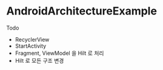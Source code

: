 # AndroidArchitectureExample

Todo
- RecyclerView
- StartActivity
- Fragment, ViewModel 을 Hilt 로 처리
- Hilt 로 모든 구조 변경
